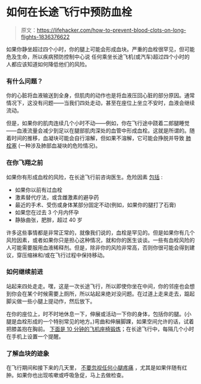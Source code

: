 # 如何在长途飞行中预防血栓

> 原文：<https://lifehacker.com/how-to-prevent-blood-clots-on-long-flights-1836376622>

如果你静坐超过四个小时，你的腿上可能会形成血块。严重的血栓很罕见，但可能危及生命，所以疾病预防控制中心说 任何乘坐长途飞机(或汽车)超过四个小时的人都应该知道如何降低他们的风险。



### 有什么问题？

你的心脏将血液输送到全身，但肌肉的动作也是将血液压回心脏的部分原因。通常情况下，这没有问题——当我们四处走动，甚至在座位上坐立不安时，血液会继续流动。

但是，如果你的肌肉连续几个小时不动——例如，你在飞行途中跷着二郎腿睡觉——血液流量会减少到足以在腿部肌肉深处的血管中形成血栓。这就是所谓的。随着时间的推移，血凝块可能会自行溶解，但如果不溶解，它可能会挣脱并导致 [肺栓塞](https://medlineplus.gov/pulmonaryembolism.html) (一种涉及肺部血凝块的危险情况)。

### 在你飞翔之前

如果你有形成血栓的风险，在长途飞行前咨询医生。危险因素 [包括](https://www.cdc.gov/ncbddd/dvt/travel.html) :

*   如果你以前有过血栓
*   激素替代疗法，或含雌激素的避孕药
*   最近的手术、受伤或身体某部分固定不动(例如，如果你的腿打了石膏)
*   如果您在过去 3 个月内怀孕
*   静脉曲张，肥胖，超过 40 岁

许多这些事情都是非常正常的，就像我们说的，血栓是罕见的。但是如果你有几个风险因素，或者如果你只是担心这种情况，就和你的医生谈谈。一些有血栓风险的人可能需要服用血液稀释剂。但是，除非你的风险非常高，否则你很可能会得到建议，穿压缩袜和/或在飞行过程中保持移动。

### 如何继续前进

站起来四处走走。嘿，这是一次长途飞行，所以即使你坐在中间，你的邻座也会想到你会在某个时候需要上厕所，所以站起来绝对没问题。在过道上走来走去，踮起脚尖做一些小腿上提动作，然后放下。

在你的座位上，时不时地休息一下，伸展或活动一下你的身体，包括你的腿。(小腿是血栓形成的一个特别常见的地方。)弯曲和伸展脚踝，如果空间允许的话，试着把膝盖抱在胸前。 [下面是 10 分钟的飞机座椅锻炼](https://lifehacker.com/do-this-10-minute-workout-in-your-airplane-seat-1823915979)；在长途飞行中，每隔几个小时在手机上设置一个提醒。

### 了解血块的迹象

在飞行期间和接下来的几天里， [不要忽视任何小腿疼痛](https://lifehacker.com/know-the-signs-of-an-airplane-induced-blood-clot-1826918589) ，尤其是如果伴随有红肿。如果你也出现咳嗽或呼吸急促，马上去做检查。